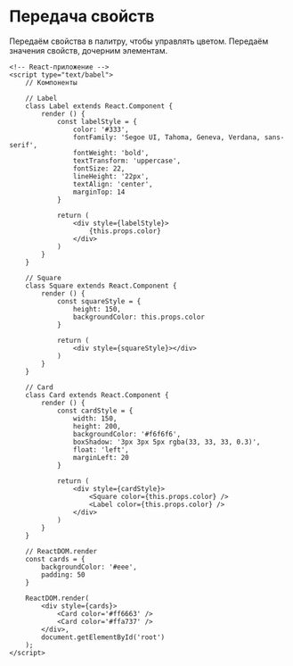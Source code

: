 # Передача свойств
Передаём свойства в палитру, чтобы управлять цветом. Передаём значения свойств, дочерним элементам.

    <!-- React-приложение -->
    <script type="text/babel">
        // Компоненты

        // Label
        class Label extends React.Component {
            render () {
                const labelStyle = {
                    color: '#333',
                    fontFamily: 'Segoe UI, Tahoma, Geneva, Verdana, sans-serif',
                    fontWeight: 'bold',
                    textTransform: 'uppercase',
                    fontSize: 22,
                    lineHeight: '22px',
                    textAlign: 'center',
                    marginTop: 14
                }

                return (
                    <div style={labelStyle}>
                        {this.props.color}
                    </div>
                )
            }
        }

        // Square
        class Square extends React.Component {
            render () {
                const squareStyle = {
                    height: 150,
                    backgroundColor: this.props.color
                }

                return (
                    <div style={squareStyle}></div>
                )
            }
        }

        // Card
        class Card extends React.Component {
            render () {
                const cardStyle = {
                    width: 150,
                    height: 200,
                    backgroundColor: '#f6f6f6',
                    boxShadow: '3px 3px 5px rgba(33, 33, 33, 0.3)',
                    float: 'left',
                    marginLeft: 20
                }

                return (
                    <div style={cardStyle}>
                        <Square color={this.props.color} />
                        <Label color={this.props.color} />
                    </div>
                )
            }
        }

        // ReactDOM.render
        const cards = {
            backgroundColor: '#eee',
            padding: 50
        }

        ReactDOM.render(
            <div style={cards}>
                <Card color='#ff6663' />
                <Card color='#ffa737' />
            </div>,
            document.getElementById('root')
        );
    </script>
